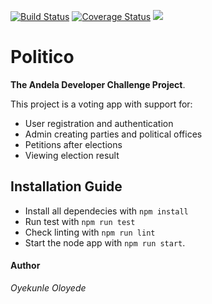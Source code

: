 [![Build Status](https://travis-ci.com/Oyekunle-Mark/politico.svg?branch=ch-api-integration-163505391)](https://travis-ci.com/Oyekunle-Mark/politico)
[![Coverage Status](https://coveralls.io/repos/github/Oyekunle-Mark/politico/badge.svg?branch=ch-improve-test-163646971)](https://coveralls.io/github/Oyekunle-Mark/politico?branch=ch-improve-test-163646971)
<a href="https://codeclimate.com/github/Oyekunle-Mark/politico/maintainability"><img src="https://api.codeclimate.com/v1/badges/67b6bb0468e626ffbcbf/maintainability" /></a>

# Politico
**The Andela Developer Challenge Project**.

This project is a voting app with support for:
* User registration and authentication
* Admin creating parties and political offices
* Petitions after elections
* Viewing election result

## Installation Guide
* Install all dependecies with ```npm install```
* Run test with ```npm run test``` 
* Check linting with ```npm run lint``` 
* Start the node app with ```npm run start```.

#### Author
*Oyekunle Oloyede*
